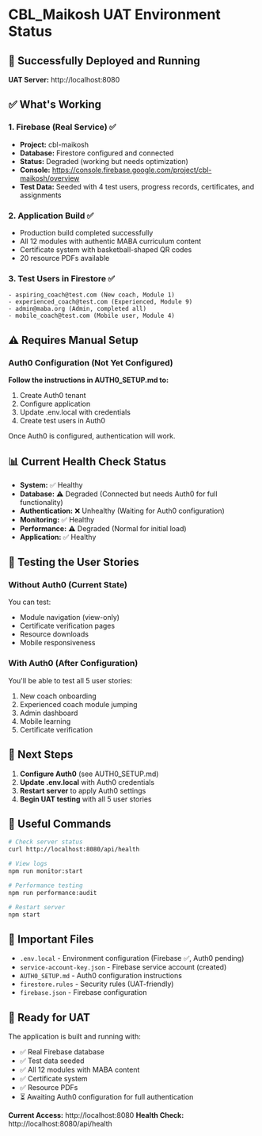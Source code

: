 # CBL_Maikosh UAT Environment Status

## 🚀 Successfully Deployed and Running

**UAT Server:** http://localhost:8080

## ✅ What's Working

### 1. Firebase (Real Service) ✅
- **Project:** cbl-maikosh
- **Database:** Firestore configured and connected
- **Status:** Degraded (working but needs optimization)
- **Console:** https://console.firebase.google.com/project/cbl-maikosh/overview
- **Test Data:** Seeded with 4 test users, progress records, certificates, and assignments

### 2. Application Build ✅
- Production build completed successfully
- All 12 modules with authentic MABA curriculum content
- Certificate system with basketball-shaped QR codes
- 20 resource PDFs available

### 3. Test Users in Firestore ✅
```
- aspiring_coach@test.com (New coach, Module 1)
- experienced_coach@test.com (Experienced, Module 9)
- admin@maba.org (Admin, completed all)
- mobile_coach@test.com (Mobile user, Module 4)
```

## ⚠️ Requires Manual Setup

### Auth0 Configuration (Not Yet Configured)
**Follow the instructions in AUTH0_SETUP.md to:**
1. Create Auth0 tenant
2. Configure application
3. Update .env.local with credentials
4. Create test users in Auth0

Once Auth0 is configured, authentication will work.

## 📊 Current Health Check Status

- **System:** ✅ Healthy
- **Database:** ⚠️ Degraded (Connected but needs Auth0 for full functionality)
- **Authentication:** ❌ Unhealthy (Waiting for Auth0 configuration)
- **Monitoring:** ✅ Healthy
- **Performance:** ⚠️ Degraded (Normal for initial load)
- **Application:** ✅ Healthy

## 🧪 Testing the User Stories

### Without Auth0 (Current State)
You can test:
- Module navigation (view-only)
- Certificate verification pages
- Resource downloads
- Mobile responsiveness

### With Auth0 (After Configuration)
You'll be able to test all 5 user stories:
1. New coach onboarding
2. Experienced coach module jumping
3. Admin dashboard
4. Mobile learning
5. Certificate verification

## 📝 Next Steps

1. **Configure Auth0** (see AUTH0_SETUP.md)
2. **Update .env.local** with Auth0 credentials
3. **Restart server** to apply Auth0 settings
4. **Begin UAT testing** with all 5 user stories

## 🔧 Useful Commands

```bash
# Check server status
curl http://localhost:8080/api/health

# View logs
npm run monitor:start

# Performance testing
npm run performance:audit

# Restart server
npm start
```

## 📁 Important Files

- `.env.local` - Environment configuration (Firebase ✅, Auth0 pending)
- `service-account-key.json` - Firebase service account (created)
- `AUTH0_SETUP.md` - Auth0 configuration instructions
- `firestore.rules` - Security rules (UAT-friendly)
- `firebase.json` - Firebase configuration

## 🎯 Ready for UAT

The application is built and running with:
- ✅ Real Firebase database
- ✅ Test data seeded
- ✅ All 12 modules with MABA content
- ✅ Certificate system
- ✅ Resource PDFs
- ⏳ Awaiting Auth0 configuration for full authentication

**Current Access:** http://localhost:8080
**Health Check:** http://localhost:8080/api/health